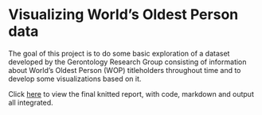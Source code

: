 # Visualizing World’s Oldest Person data
The goal of this project is to do some basic exploration of a dataset developed by the Gerontology Research Group consisting of information about World’s Oldest Person (WOP) titleholders throughout time and to develop some visualizations based on it.

Click [here](https://andre-garcia.github.io/worlds-oldest-person/worlds-oldest-person.html) to view the final knitted report, with code, markdown and output all integrated.